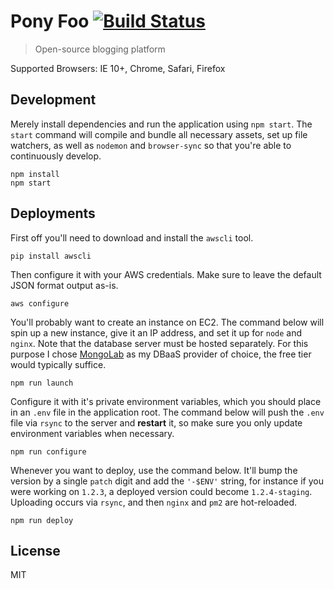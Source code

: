 # Pony Foo [![Build Status][1]][2]

> Open-source blogging platform

Supported Browsers: IE 10+, Chrome, Safari, Firefox

## Development

Merely install dependencies and run the application using `npm start`. The `start` command will compile and bundle all necessary assets, set up file watchers, as well as `nodemon` and `browser-sync` so that you're able to continuously develop.

```shell
npm install
npm start
```

## Deployments

First off you'll need to download and install the `awscli` tool.

```shell
pip install awscli
```

Then configure it with your AWS credentials. Make sure to leave the default JSON format output as-is.

```shell
aws configure
```

You'll probably want to create an instance on EC2. The command below will spin up a new instance, give it an IP address, and set it up for `node` and `nginx`. Note that the database server must be hosted separately. For this purpose I chose [MongoLab][3] as my DBaaS provider of choice, the free tier would typically suffice.

```shell
npm run launch
```

Configure it with it's private environment variables, which you should place in an `.env` file in the application root. The command below will push the `.env` file via `rsync` to the server and **restart** it, so make sure you only update environment variables when necessary.

```shell
npm run configure
```

Whenever you want to deploy, use the command below. It'll bump the version by a single `patch` digit and add the `'-$ENV'` string, for instance if you were working on `1.2.3`, a deployed version could become `1.2.4-staging`. Uploading occurs via `rsync`, and then `nginx` and `pm2` are hot-reloaded.

```shell
npm run deploy
```

## License

MIT

  [1]: https://travis-ci.org/ponyfoo/ponyfoo.png?branch=master
  [2]: https://travis-ci.org/ponyfoo/ponyfoo
  [3]: http://mongolab.com/

